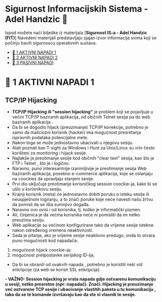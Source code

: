 # Sigurnost Informacijskih Sistema - Adel Handzic 🐧

Ispod možete naći bilješke iz materijala [**Sigurnost IS-a - Adel Handzic (FIT)**]
Navedeni materijali predstavljaju sjajan izvor informacija svima koji se počinju baviti sigurnoscu operativnih sustava.

- [📖 1 AKTIVNI NAPADI 1](#1-aktivni-napadi-1)
- [📖 2 AKTIVNI NAPADI 2](#2-aktivni-napadi-2)
- [📖 3 PASIVNI NAPADI](#3-pasivni-napadi)


# 📖 1 AKTIVNI NAPADI 1

## TCP/IP Hijacking

- **TCP/IP Hijacking ili "session hijacking"** je problem koji se pojavljuje u većini TCP/IP baziranih aplikacija, 
od običnih Telnet sesija pa do web baziranih aplikacija .
- Da bi se dogodio hijack (preuzimanje) TCP/IP konekcije, potrebno je samo da maliciozni korisnik (hacker) ima mogućnost presretanja 
ispravnih podataka potencijalne mete.
- Nakon toga se može jednostavno ubacivati u njegovu sesiju.
- Alati poznati kao T-sight za Windows i Hunt za Unix/Linux su vrlo često korišteni za monitoring i hijack sesije.
- Najlakše je preotimanje sesije kod običnih "clear text" sesija, kao što je FTP i Telnet , što je i logično.
- Naravno, puno interesantnije izanimljivije je preotimanje sesija Web baziranih aplikacija, posebno e-commerce aplikacija,
koje se oslanjaju na coockies da upravljaju stanjem sesije.
- Prvi dio uključuje preotimanje korisničkog session coockie-ja, kako bi se ušlo u korisnikovu sesiju.
- Krajnji korisnik (meta) će jednostavno dobiti poruku o isteku sesije ili neuspješnom logiranju, a to znači poruke koje neće navesti 
našu žrtvu da pomisli da se išta sumnjivo događa.
- Naravno ovo ovisi i od korisnika, tj. koliko je informatički pismen.
- Ali, činjenica je da većina korisnika neće ni pomisliti da im netko preuzima sesiju.
- Web aplikacije su većinom konfigurirane tako da vrijeme sesije istekne nakon određenog vremena neaktivnosti.
- Sada je pitanje, ako je vrijeme sesije neaktivno predugo, onda to otvara puno mogućnosti kod napadača:
1. mogućnost hijack coockie-ja;
2. mogućnost pretpostavke serijskog ID-ija;
- Da bi se obranili od ovakvih napada , potrebno je koristiti neki vid enkripcije (za web se koristi SSL enkripcija).

**- VAŽNO:
Session hijacking je vrsta napada gdje ostvarenu komunikaciju u sesiji, netko presretne (npr: napadač).
Znači: Hijacking je preuzimanje već ostvarene TCP sesije i ubacivanje vlastitih paketa u tu komunikaciju , tako da se te komande izvršavaju kao da ste vi vlasnik te sesije.**

